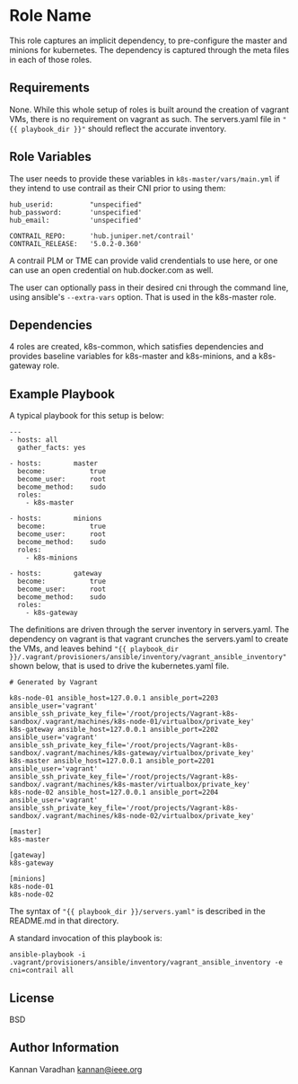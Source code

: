 Role Name
=========

This role captures an implicit dependency, to pre-configure the master
and minions for kubernetes.  The dependency is captured through the meta
files in each of those roles.

Requirements
------------

None.  While this whole setup of roles is built around the creation of
vagrant VMs, there is no requirement on vagrant as such.  The servers.yaml
file in `"{{ playbook_dir }}"` should reflect the accurate inventory.

Role Variables
--------------
The user needs to provide these variables in `k8s-master/vars/main.yml`
if they intend to use contrail as their CNI  prior to using them:

```
hub_userid:         "unspecified"
hub_password:       'unspecified'
hub_email:          'unspecified'

CONTRAIL_REPO:      'hub.juniper.net/contrail'
CONTRAIL_RELEASE:   '5.0.2-0.360'
```
A contrail PLM or TME can provide valid crendentials to use here, or
one can use an open credential on hub.docker.com as well.

The user can optionally pass in their desired cni through the command
line, using ansible's `--extra-vars` option.  That is used in the
k8s-master role.

Dependencies
------------

4 roles are created, k8s-common, which satisfies dependencies and provides
baseline variables for k8s-master and k8s-minions, and a k8s-gateway role.

Example Playbook
----------------

A typical playbook for this setup is below:
```
---
- hosts: all
  gather_facts: yes
  
- hosts:        master
  become:           true
  become_user:      root
  become_method:    sudo
  roles:
    - k8s-master

- hosts:        minions
  become:           true
  become_user:      root
  become_method:    sudo
  roles:
    - k8s-minions

- hosts:        gateway
  become:           true
  become_user:      root
  become_method:    sudo
  roles:
    - k8s-gateway
```
The definitions are driven through the server inventory in
servers.yaml.  The dependency on vagrant is that vagrant crunches the
servers.yaml to create the VMs, and leaves behind
`"{{ playbook_dir }}/.vagrant/provisioners/ansible/inventory/vagrant_ansible_inventory"`
shown below, that is used to drive the kubernetes.yaml file.
```
# Generated by Vagrant

k8s-node-01 ansible_host=127.0.0.1 ansible_port=2203 ansible_user='vagrant' ansible_ssh_private_key_file='/root/projects/Vagrant-k8s-sandbox/.vagrant/machines/k8s-node-01/virtualbox/private_key'
k8s-gateway ansible_host=127.0.0.1 ansible_port=2202 ansible_user='vagrant' ansible_ssh_private_key_file='/root/projects/Vagrant-k8s-sandbox/.vagrant/machines/k8s-gateway/virtualbox/private_key'
k8s-master ansible_host=127.0.0.1 ansible_port=2201 ansible_user='vagrant' ansible_ssh_private_key_file='/root/projects/Vagrant-k8s-sandbox/.vagrant/machines/k8s-master/virtualbox/private_key'
k8s-node-02 ansible_host=127.0.0.1 ansible_port=2204 ansible_user='vagrant' ansible_ssh_private_key_file='/root/projects/Vagrant-k8s-sandbox/.vagrant/machines/k8s-node-02/virtualbox/private_key'

[master]
k8s-master

[gateway]
k8s-gateway

[minions]
k8s-node-01
k8s-node-02
```

The syntax of `"{{ playbook_dir }}/servers.yaml"` is described in the
README.md in that directory.

A standard invocation of this playbook is:

```
ansible-playbook -i .vagrant/provisioners/ansible/inventory/vagrant_ansible_inventory -e cni=contrail all
```

License
-------

BSD

Author Information
------------------

Kannan Varadhan
kannan@ieee.org
